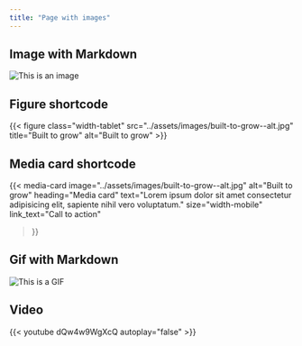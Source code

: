 ```yaml
---
title: "Page with images"
---
```


## Image with Markdown

![This is an image](../assets/images/built-to-grow--alt.jpg)

## Figure shortcode

{{< figure class="width-tablet" src="../assets/images/built-to-grow--alt.jpg" title="Built to grow" alt="Built to grow" >}}

## Media card shortcode

{{< media-card image="../assets/images/built-to-grow--alt.jpg"
  alt="Built to grow"
  heading="Media card"
  text="Lorem ipsum dolor sit amet consectetur adipisicing elit, sapiente nihil vero voluptatum."
  size="width-mobile"
  link_text="Call to action"
>}}

## Gif with Markdown

![This is a GIF](../assets/images/monday.gif)

## Video

{{< youtube dQw4w9WgXcQ autoplay="false" >}}
